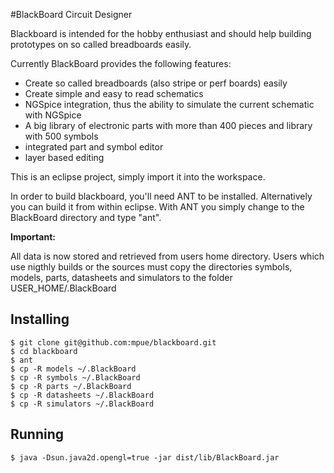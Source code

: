 #BlackBoard Circuit Designer

Blackboard is intended for the hobby enthusiast and should help building prototypes on so called breadboards easily.

Currently BlackBoard provides the following features:

* Create so called breadboards (also stripe or perf boards) easily
* Create simple and easy to read schematics
* NGSpice integration, thus the ability to simulate the current schematic with NGSpice
* A big library of electronic parts with more than 400 pieces and library with 500 symbols 
* integrated part and symbol editor
* layer based editing

This is an eclipse project, simply import it into the workspace.

In order to build blackboard, you'll need ANT to be installed. Alternatively
you can build it from within eclipse. With ANT you simply change to the BlackBoard directory
and type "ant".
 
**Important:**

All data is now stored and retrieved from users home directory. Users which use nigthly builds 
or the sources must copy the directories symbols, models, parts, datasheets and simulators 
to the folder USER_HOME/.BlackBoard 

## Installing

    $ git clone git@github.com:mpue/blackboard.git
    $ cd blackboard
    $ ant 
    $ cp -R models ~/.BlackBoard
    $ cp -R symbols ~/.BlackBoard
    $ cp -R parts ~/.BlackBoard
    $ cp -R datasheets ~/.BlackBoard
    $ cp -R simulators ~/.BlackBoard

## Running

    $ java -Dsun.java2d.opengl=true -jar dist/lib/BlackBoard.jar
